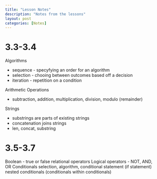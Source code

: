 ```yaml
---
title: "Lesson Notes"
description: "Notes from the lessons"
layout: post
categories: [Notes]
---
```


# 3.3-3.4
Algorithms
- sequence - specyfying an order for an algorithm
- selection - chooing between outcomes based off a decision
- iteration - repetition on a condition

Arithmetic Operations
- subtraction, addition, multiplication, division, modulo (remainder)

Strings
- substrings are parts of existing strings
- concatenation joins strings
- len, concat, substring

# 3.5-3.7
Boolean - true or false
relational operators
Logical operators - NOT, AND, OR
Conditionals
selection, algorithm, conditional statement (if statement)
nested conditionals (conditionals within conditionals)